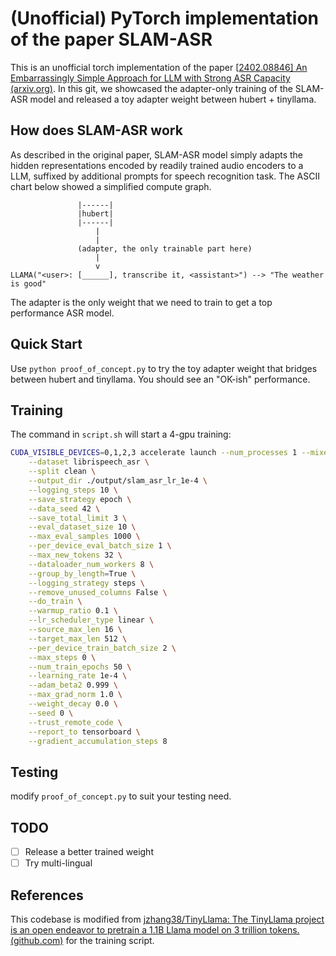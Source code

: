 # (Unofficial) PyTorch implementation of the paper SLAM-ASR



This is an unofficial torch implementation of the paper [[2402.08846\] An Embarrassingly Simple Approach for LLM with Strong ASR Capacity (arxiv.org)](https://arxiv.org/abs/2402.08846). In this git, we showcased the adapter-only training of the SLAM-ASR model and released a toy adapter weight between hubert + tinyllama. 

## How does SLAM-ASR work

As described in the original paper, SLAM-ASR model simply adapts the hidden representations encoded by readily trained audio encoders to a LLM, suffixed by additional prompts for speech recognition task. The ASCII chart below showed a simplified compute graph.

```
               |------|
               |hubert|
               |------|
                   |
                   |
               (adapter, the only trainable part here)
                   |
                   v
LLAMA("<user>: [______], transcribe it, <assistant>") --> "The weather is good"
```

The adapter is the only weight that we need to train to get a top performance ASR model.

## Quick Start

Use `python proof_of_concept.py` to try the toy adapter weight that bridges between hubert and tinyllama. You should see an "OK-ish" performance.

## Training

The command in `script.sh` will start a 4-gpu training:

```bash
CUDA_VISIBLE_DEVICES=0,1,2,3 accelerate launch --num_processes 1 --mixed_precision fp16 finetune.py \
    --dataset librispeech_asr \
    --split clean \
    --output_dir ./output/slam_asr_lr_1e-4 \
    --logging_steps 10 \
    --save_strategy epoch \
    --data_seed 42 \
    --save_total_limit 3 \
    --eval_dataset_size 10 \
    --max_eval_samples 1000 \
    --per_device_eval_batch_size 1 \
    --max_new_tokens 32 \
    --dataloader_num_workers 8 \
    --group_by_length=True \
    --logging_strategy steps \
    --remove_unused_columns False \
    --do_train \
    --warmup_ratio 0.1 \
    --lr_scheduler_type linear \
    --source_max_len 16 \
    --target_max_len 512 \
    --per_device_train_batch_size 2 \
    --max_steps 0 \
    --num_train_epochs 50 \
    --learning_rate 1e-4 \
    --adam_beta2 0.999 \
    --max_grad_norm 1.0 \
    --weight_decay 0.0 \
    --seed 0 \
    --trust_remote_code \
    --report_to tensorboard \
    --gradient_accumulation_steps 8
```

## Testing

modify `proof_of_concept.py` to suit your testing need.



## TODO

- [ ] Release a better trained weight
- [ ] Try multi-lingual

## References

This codebase is modified from [jzhang38/TinyLlama: The TinyLlama project is an open endeavor to pretrain a 1.1B Llama model on 3 trillion tokens. (github.com)](https://github.com/jzhang38/TinyLlama) for the training script. 